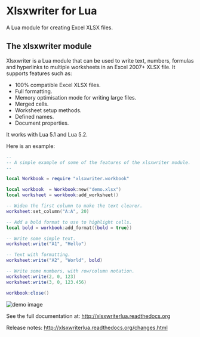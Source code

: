 # Xlsxwriter for Lua

A Lua module for creating Excel XLSX files.

## The xlsxwriter module

Xlsxwriter is a Lua  module that can be used to write text, numbers, formulas
and hyperlinks to multiple worksheets in an Excel 2007+ XLSX file. It supports
features such as:

* 100% compatible Excel XLSX files.
* Full formatting.
* Memory optimisation mode for writing large files.
* Merged cells.
* Worksheet setup methods.
* Defined names.
* Document properties.

It works with Lua 5.1 and Lua 5.2.


Here is an example:


```lua
--
-- A simple example of some of the features of the xlsxwriter module.
--

local Workbook = require "xlsxwriter.workbook"

local workbook  = Workbook:new("demo.xlsx")
local worksheet = workbook:add_worksheet()

-- Widen the first column to make the text clearer.
worksheet:set_column("A:A", 20)

-- Add a bold format to use to highlight cells.
local bold = workbook:add_format({bold = true})

-- Write some simple text.
worksheet:write("A1", "Hello")

-- Text with formatting.
worksheet:write("A2", "World", bold)

-- Write some numbers, with row/column notation.
worksheet:write(2, 0, 123)
worksheet:write(3, 0, 123.456)

workbook:close()

```


![demo image](https://raw.githubusercontent.com/jmcnamara/xlsxwriter.lua/master/dev/docs/source/_images/demo.png)


See the full documentation at: http://xlsxwriterlua.readthedocs.org

Release notes: http://xlsxwriterlua.readthedocs.org/changes.html
